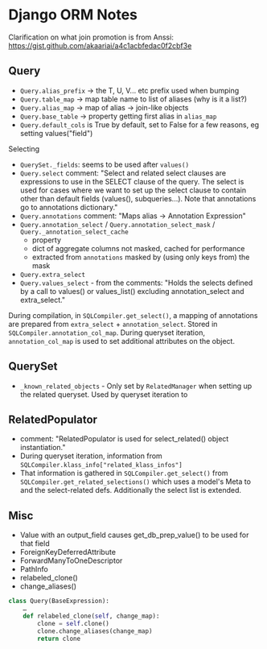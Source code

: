 Django ORM Notes
================

Clarification on what join promotion is from Anssi: https://gist.github.com/akaariai/a4c1acbfedac0f2cbf3e


Query
-----

 - `Query.alias_prefix` -> the T, U, V... etc prefix used when bumping
 - `Query.table_map` -> map table name to list of aliases (why is it a list?)
 - `Query.alias_map` -> map of alias -> join-like objects
 - `Query.base_table` -> property getting first alias in `alias_map`
 - `Query.default_cols` is True by default, set to False for a few reasons, eg setting values("field")

Selecting
 - `QuerySet._fields`: seems to be used after `values()`
 - `Query.select` comment: "Select and related select clauses are expressions to use in the SELECT clause of the query. The select is used for cases where we want to set up the select clause to contain other than default fields (values(), subqueries...). Note that annotations go to annotations dictionary."
 - `Query.annotations` comment: "Maps alias -> Annotation Expression"
 - `Query.annotation_select` / `Query.annotation_select_mask` / `Query._annotation_select_cache`
   - property
   - dict of aggregate columns not masked, cached for performance
   - extracted from `annotations` masked by (using only keys from) the mask
 - `Query.extra_select`
 - `Query.values_select` - from the comments: "Holds the selects defined by a call to values() or values_list() excluding annotation_select and extra_select."

During compilation, in `SQLCompiler.get_select()`, a mapping of annotations are prepared from `extra_select` + `annotation_select`. Stored in `SQLCompiler.annotation_col_map`. During queryset iteration, `annotation_col_map` is used to set additional attributes on the object.


QuerySet
--------
 - `_known_related_objects` - Only set by `RelatedManager` when setting up the related queryset. Used by queryset iteration to


RelatedPopulator
----------------
 - comment: "RelatedPopulator is used for select_related() object instantiation."
 - During queryset iteration, information from `SQLCompiler.klass_info["related_klass_infos"]`
 - That information is gathered in `SQLCompiler.get_select()` from `SQLCompiler.get_related_selections()` which uses a model's Meta to and the select-related defs.  Additionally the select list is extended.


Misc
----
 - Value with an output_field causes get_db_prep_value() to be used for that field
 - ForeignKeyDeferredAttribute
 - ForwardManyToOneDescriptor
 - PathInfo
 - relabeled_clone()
 - change_aliases()

```python
class Query(BaseExpression):
    …
    def relabeled_clone(self, change_map):
        clone = self.clone()
        clone.change_aliases(change_map)
        return clone
```
